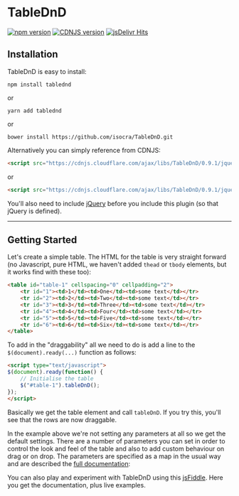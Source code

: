 # TableDnD
[![npm version](https://badge.fury.io/js/tablednd.svg)](https://badge.fury.io/js/tablednd)
[![CDNJS version](https://img.shields.io/cdnjs/v/TableDnD.svg)](https://cdnjs.com/libraries/TableDnD)
[![jsDelivr Hits](https://data.jsdelivr.com/v1/package/gh/isocra/TableDnD/badge?style=rounded)](https://www.jsdelivr.com/package/gh/isocra/TableDnD)

## Installation

TableDnD is easy to install:
```
npm install tablednd
```
or
```
yarn add tablednd
```
or
```
bower install https://github.com/isocra/TableDnD.git
```
Alternatively you can simply reference from CDNJS:
```html
<script src="https://cdnjs.cloudflare.com/ajax/libs/TableDnD/0.9.1/jquery.tablednd.js" integrity="sha256-d3rtug+Hg1GZPB7Y/yTcRixO/wlI78+2m08tosoRn7A=" crossorigin="anonymous"></script>
```
or
```html
<script src="https://cdnjs.cloudflare.com/ajax/libs/TableDnD/0.9.1/jquery.tablednd.js" integrity="sha256-d3rtug+Hg1GZPB7Y/yTcRixO/wlI78+2m08tosoRn7A=" crossorigin="anonymous"></script>
```
You'll also need to include [jQuery](https://jquery.com) before you include this plugin (so that jQuery is defined).

---

## Getting Started

Let's create a simple table. The HTML for the table is very straight forward (no Javascript, pure HTML, we haven't added `thead` or `tbody` elements, but it works find with these too):

```html
<table id="table-1" cellspacing="0" cellpadding="2">
    <tr id="1"><td>1</td><td>One</td><td>some text</td></tr>
    <tr id="2"><td>2</td><td>Two</td><td>some text</td></tr>
    <tr id="3"><td>3</td><td>Three</td><td>some text</td></tr>
    <tr id="4"><td>4</td><td>Four</td><td>some text</td></tr>
    <tr id="5"><td>5</td><td>Five</td><td>some text</td></tr>
    <tr id="6"><td>6</td><td>Six</td><td>some text</td></tr>
</table>
```
To add in the "draggability" all we need to do is add a line to the `$(document).ready(...)` function as follows:
```html
<script type="text/javascript">
$(document).ready(function() {
    // Initialise the table
    $("#table-1").tableDnD();
});
</script>
```
Basically we get the table element and call `tableDnD`. If you try this, you'll see that the rows are now draggable.

In the example above we're not setting any parameters at all so we get the default settings. There are a number of parameters you can set in order to control the look and feel of the table and also to add custom behaviour on drag or on drop. The parameters are specified as a map in the usual way and are described the [full documentation](http://isocra.github.io/TableDnD):

You can also play and experiment with TableDnD using this [jsFiddle](http://jsfiddle.net/DenisHo/dxpLrcd9/embedded/result/). Here you get the documentation, plus live examples.
